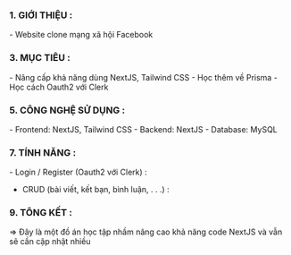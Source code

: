 <h3>1. GIỚI THIỆU :</h3>
   - Website clone mạng xã hội Facebook
     
<h3>3. MỤC TIÊU :</h3>
   - Nâng cấp khả năng dùng NextJS, Tailwind CSS
   - Học thêm về Prisma
   - Học cách Oauth2 với Clerk
     
<h3>5. CÔNG NGHỆ SỬ DỤNG :</h3>
    - Frontend: NextJS, Tailwind CSS
    - Backend: NextJS
    - Database: MySQL
   
<h3>7. TÍNH NĂNG :</h3>
   - Login / Register (Oauth2 với Clerk) :
     
   - CRUD (bài viết, kết bạn, bình luận, . . .) :     
   
<h3>9. TÔNG KẾT :</h3>
=> Đây là một đồ án học tập nhầm nâng cao khả năng code NextJS và vẫn sẽ cần cập nhật nhiều
